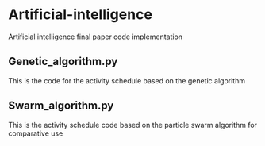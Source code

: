 # Artificial-intelligence
Artificial intelligence final paper code implementation
## Genetic_algorithm.py
This is the code for the activity schedule based on the genetic algorithm
## Swarm_algorithm.py
This is the activity schedule code based on the particle swarm algorithm for comparative use


